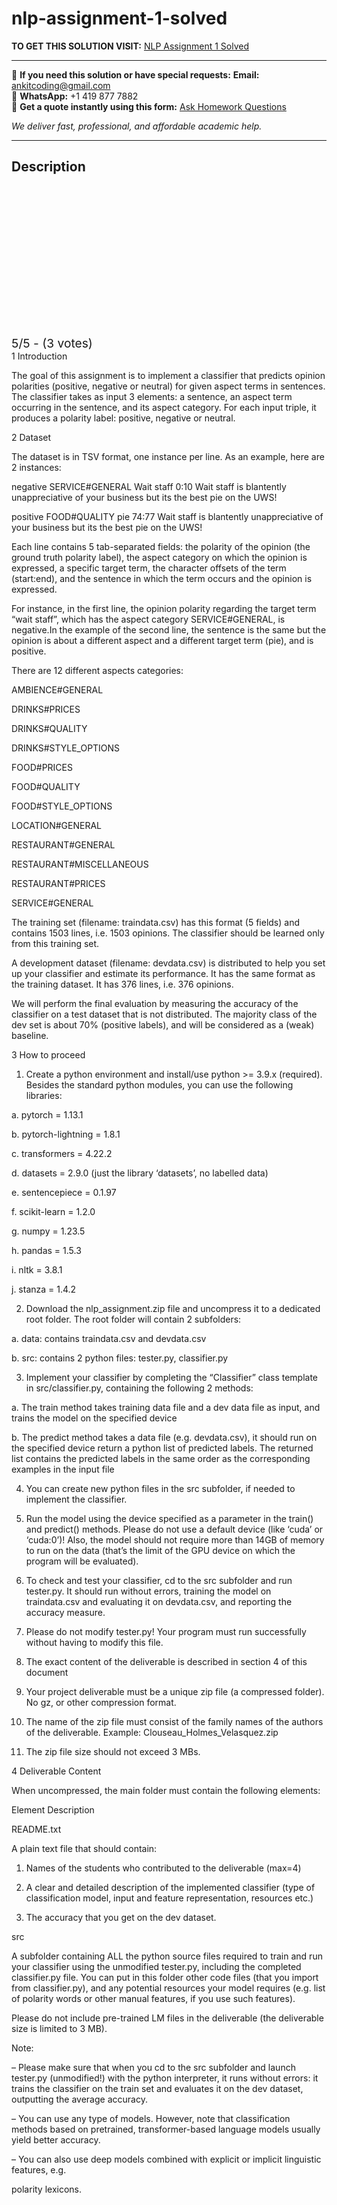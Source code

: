 # nlp-assignment-1-solved
**TO GET THIS SOLUTION VISIT:** [NLP Assignment 1 Solved](https://www.ankitcodinghub.com/product/nlp-assignment-aspect-term-polarity-classification-in-sentiment-analysis-solved/)


---

📩 **If you need this solution or have special requests:** **Email:** ankitcoding@gmail.com  
📱 **WhatsApp:** +1 419 877 7882  
📄 **Get a quote instantly using this form:** [Ask Homework Questions](https://www.ankitcodinghub.com/services/ask-homework-questions/)

*We deliver fast, professional, and affordable academic help.*

---

<h2>Description</h2>



<div class="kk-star-ratings kksr-auto kksr-align-center kksr-valign-top" data-payload="{&quot;align&quot;:&quot;center&quot;,&quot;id&quot;:&quot;123949&quot;,&quot;slug&quot;:&quot;default&quot;,&quot;valign&quot;:&quot;top&quot;,&quot;ignore&quot;:&quot;&quot;,&quot;reference&quot;:&quot;auto&quot;,&quot;class&quot;:&quot;&quot;,&quot;count&quot;:&quot;3&quot;,&quot;legendonly&quot;:&quot;&quot;,&quot;readonly&quot;:&quot;&quot;,&quot;score&quot;:&quot;5&quot;,&quot;starsonly&quot;:&quot;&quot;,&quot;best&quot;:&quot;5&quot;,&quot;gap&quot;:&quot;4&quot;,&quot;greet&quot;:&quot;Rate this product&quot;,&quot;legend&quot;:&quot;5\/5 - (3 votes)&quot;,&quot;size&quot;:&quot;24&quot;,&quot;title&quot;:&quot;NLP Assignment 1 Solved&quot;,&quot;width&quot;:&quot;138&quot;,&quot;_legend&quot;:&quot;{score}\/{best} - ({count} {votes})&quot;,&quot;font_factor&quot;:&quot;1.25&quot;}">

<div class="kksr-stars">

<div class="kksr-stars-inactive">
            <div class="kksr-star" data-star="1" style="padding-right: 4px">


<div class="kksr-icon" style="width: 24px; height: 24px;"></div>
        </div>
            <div class="kksr-star" data-star="2" style="padding-right: 4px">


<div class="kksr-icon" style="width: 24px; height: 24px;"></div>
        </div>
            <div class="kksr-star" data-star="3" style="padding-right: 4px">


<div class="kksr-icon" style="width: 24px; height: 24px;"></div>
        </div>
            <div class="kksr-star" data-star="4" style="padding-right: 4px">


<div class="kksr-icon" style="width: 24px; height: 24px;"></div>
        </div>
            <div class="kksr-star" data-star="5" style="padding-right: 4px">


<div class="kksr-icon" style="width: 24px; height: 24px;"></div>
        </div>
    </div>

<div class="kksr-stars-active" style="width: 138px;">
            <div class="kksr-star" style="padding-right: 4px">


<div class="kksr-icon" style="width: 24px; height: 24px;"></div>
        </div>
            <div class="kksr-star" style="padding-right: 4px">


<div class="kksr-icon" style="width: 24px; height: 24px;"></div>
        </div>
            <div class="kksr-star" style="padding-right: 4px">


<div class="kksr-icon" style="width: 24px; height: 24px;"></div>
        </div>
            <div class="kksr-star" style="padding-right: 4px">


<div class="kksr-icon" style="width: 24px; height: 24px;"></div>
        </div>
            <div class="kksr-star" style="padding-right: 4px">


<div class="kksr-icon" style="width: 24px; height: 24px;"></div>
        </div>
    </div>
</div>


<div class="kksr-legend" style="font-size: 19.2px;">
            5/5 - (3 votes)    </div>
    </div>
1 Introduction

The goal of this assignment is to implement a classifier that predicts opinion polarities (positive, negative or neutral) for given aspect terms in sentences. The classifier takes as input 3 elements: a sentence, an aspect term occurring in the sentence, and its aspect category. For each input triple, it produces a polarity label: positive, negative or neutral.

2 Dataset

The dataset is in TSV format, one instance per line. As an example, here are 2 instances:

negative SERVICE#GENERAL Wait staff 0:10 Wait staff is blantently unappreciative of your business but its the best pie on the UWS!

positive FOOD#QUALITY pie 74:77 Wait staff is blantently unappreciative of your business but its the best pie on the UWS!

Each line contains 5 tab-separated fields: the polarity of the opinion (the ground truth polarity label), the aspect category on which the opinion is expressed, a specific target term, the character offsets of the term (start:end), and the sentence in which the term occurs and the opinion is expressed.

For instance, in the first line, the opinion polarity regarding the target term “wait staff”, which has the aspect category SERVICE#GENERAL, is negative.In the example of the second line, the sentence is the same but the opinion is about a different aspect and a different target term (pie), and is positive.

There are 12 different aspects categories:

AMBIENCE#GENERAL

DRINKS#PRICES

DRINKS#QUALITY

DRINKS#STYLE_OPTIONS

FOOD#PRICES

FOOD#QUALITY

FOOD#STYLE_OPTIONS

LOCATION#GENERAL

RESTAURANT#GENERAL

RESTAURANT#MISCELLANEOUS

RESTAURANT#PRICES

SERVICE#GENERAL

The training set (filename: traindata.csv) has this format (5 fields) and contains 1503 lines, i.e. 1503 opinions. The classifier should be learned only from this training set.

A development dataset (filename: devdata.csv) is distributed to help you set up your classifier and estimate its performance. It has the same format as the training dataset. It has 376 lines, i.e. 376 opinions.

We will perform the final evaluation by measuring the accuracy of the classifier on a test dataset that is not distributed. The majority class of the dev set is about 70% (positive labels), and will be considered as a (weak) baseline.

3 How to proceed

1. Create a python environment and install/use python &gt;= 3.9.x (required). Besides the standard python modules, you can use the following libraries:

a. pytorch = 1.13.1

b. pytorch-lightning = 1.8.1

c. transformers = 4.22.2

d. datasets = 2.9.0 (just the library ‘datasets’, no labelled data)

e. sentencepiece = 0.1.97

f. scikit-learn = 1.2.0

g. numpy = 1.23.5

h. pandas = 1.5.3

i. nltk = 3.8.1

j. stanza = 1.4.2

2. Download the nlp_assignment.zip file and uncompress it to a dedicated root folder. The root folder will contain 2 subfolders:

a. data: contains traindata.csv and devdata.csv

b. src: contains 2 python files: tester.py, classifier.py

3. Implement your classifier by completing the “Classifier” class template in src/classifier.py, containing the following 2 methods:

a. The train method takes training data file and a dev data file as input, and trains the model on the specified device

b. The predict method takes a data file (e.g. devdata.csv), it should run on the specified device return a python list of predicted labels. The returned list contains the predicted labels in the same order as the corresponding examples in the input file

4. You can create new python files in the src subfolder, if needed to implement the classifier.

5. Run the model using the device specified as a parameter in the train() and predict() methods. Please do not use a default device (like ‘cuda’ or ‘cuda:0’)! Also, the model should not require more than 14GB of memory to run on the data (that’s the limit of the GPU device on which the program will be evaluated).

6. To check and test your classifier, cd to the src subfolder and run tester.py. It should run without errors, training the model on traindata.csv and evaluating it on devdata.csv, and reporting the accuracy measure.

7. Please do not modify tester.py! Your program must run successfully without having to modify this file.

8. The exact content of the deliverable is described in section 4 of this document

9. Your project deliverable must be a unique zip file (a compressed folder). No gz, or other compression format.

10. The name of the zip file must consist of the family names of the authors of the deliverable. Example: Clouseau_Holmes_Velasquez.zip

11. The zip file size should not exceed 3 MBs.

4 Deliverable Content

When uncompressed, the main folder must contain the following elements:

Element Description

README.txt

A plain text file that should contain:

1. Names of the students who contributed to the deliverable (max=4)

2. A clear and detailed description of the implemented classifier (type of classification model, input and feature representation, resources etc.)

3. The accuracy that you get on the dev dataset.

src

A subfolder containing ALL the python source files required to train and run your classifier using the unmodified tester.py, including the completed classifier.py file. You can put in this folder other code files (that you import from classifier.py), and any potential resources your model requires (e.g. list of polarity words or other manual features, if you use such features).

Please do not include pre-trained LM files in the deliverable (the deliverable size is limited to 3 MB).

Note:

– Please make sure that when you cd to the src subfolder and launch tester.py (unmodified!) with the python interpreter, it runs without errors: it trains the classifier on the train set and evaluates it on the dev dataset, outputting the average accuracy.

– You can use any type of models. However, note that classification methods based on pretrained, transformer-based language models usually yield better accuracy.

– You can also use deep models combined with explicit or implicit linguistic features, e.g.

polarity lexicons.
